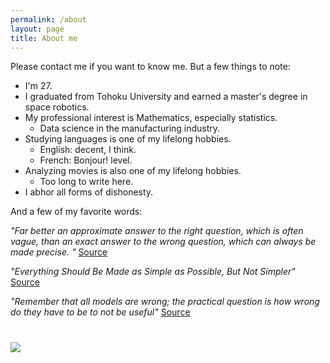 ```yaml
---
permalink: /about
layout: page
title: About me
---
```


Please contact me if you want to know me.
But a few things to note:
* I'm 27.
* I graduated from Tohoku University and earned a master's degree in space robotics.
* My professional interest is Mathematics, especially statistics.
  * Data science in the manufacturing industry.
* Studying languages is one of my lifelong hobbies.
  * English: decent, I think.
  * French: Bonjour! level.
* Analyzing movies is also one of my lifelong hobbies.
  * Too long to write here.
* I abhor all forms of dishonesty.

And a few of my favorite words:

_"Far better an approximate answer to the right question, which is often vague, than an exact answer to the wrong question, which can always be made precise. "_
[Source](https://en.wikiquote.org/wiki/John_Tukey)

_"Everything Should Be Made as Simple as Possible, But Not Simpler"_
[Source](https://quoteinvestigator.com/2011/05/13/einstein-simple/)

_"Remember that all models are wrong; the practical question is how wrong do they have to be to not be useful"_
[Source](https://en.wikipedia.org/wiki/All_models_are_wrong)

# ![](https://www.jorgesanz.net/assets/imgs/me/jsanz_small4.png)
